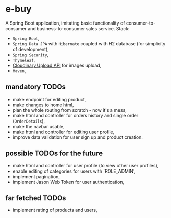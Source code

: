 # e-buy
A Spring Boot application, imitating basic functionality of consumer-to-consumer and business-to-consumer sales service.
Stack: 
* `Spring Boot`,
* `Spring Data JPA` with `Hibernate` coupled with H2 database (for simplicity of development),
* `Spring Security`,
* `Thymeleaf`,
* [Cloudinary Upload API](https://cloudinary.com/documentation/image_upload_api_reference) for images upload,
* `Maven`,

## mandatory TODOs
* make endpoint for editing product,
* make changes to home html,
* plan the whole routing from scratch - now it's a mess,
* make html and controller for orders history and single order (`OrderDetails`),
* make the navbar usable,
* make html and controller for editing user profile,
* improve data validation for user sign up and product creation.

## possible TODOs for the future
* make html and controller for user profile (to view other user profiles),
* enable editing of categories for users with `ROLE_ADMIN',
* implement pagination,
* implement Jason Web Token for user authentication,

## far fetched TODOs
* implement rating of products and users,

 

